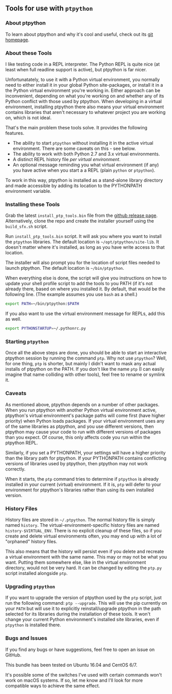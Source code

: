 ## Tools for use with `ptpython`

### About ptpython
To learn about ptpython and why it's cool and useful, check out its [git
homepage](https://github.com/jonathanslenders/ptpython).

### About these Tools
I like testing code in a REPL interpreter. The Python REPL is quite nice
(at least when full readline support is active), but ptpython is far nicer.

Unfortunatately, to use it with a Python virtual environment, you normally need
to either install it in your global Python site-packages, or install it in
a the Python virtual environment you're working in. Either approach can be
inconvenient, depending on what you're working on and whether any of its
Python conflict with those used by ptpython. When developing in a virtual
environment, installing ptpython there also means your virtual environment
contains libraries that aren't necessary to whatever project you are working
on, which is not ideal.

That's the main problem these tools solve. It provides the following features.

* The ability to start `ptpython` without installing it in the active
  virtual environment. There are some caveats on this - see below.
* The ability to work with both Python 2.7 and 3.x virtual environments.
* A distinct REPL history file _per virtual environment_.
* An optional message reminding you what virtual environment (if any) you have
  active when you start a a REPL (plain `python` or `ptpython`).

To work in this way, ptpython is installed as a stand-alone library
directory and made accessible by adding its location to the PYTHONPATH
environment variable.

### Installing these Tools

Grab the latest `install_ptp_tools.bin` file from the [github release
page](https://github.com/ptous/ptp-tools/releases/latest). Alternatively,
clone the repo and create the installer yourself using the `build_sfx.sh`
script.

Run `install_ptp_tools.bin` script. It will ask you where you want to install
the `ptpython` libraries. The default location is `~/opt/ptpython/site-lib`.
It doesn't matter where it's installed, as long as you have write access to
that location.

The installer will also prompt you for the location of script files needed to
launch ptpython. The default location is `~/bin/ptpython`.

When everything else is done, the script will give you instructions on how to
update your shell profile script to add the tools to you PATH (if it's not
already there, based on where you installed it. By default, that would be the following line. (The example assumes you use `bash` as a shell.)

```bash
export PATH=~/bin/ptpython:$PATH
```

If you also want to use the virtual environment message for REPLs, add this as
well.

```bash
export PYTHONSTARTUP=~/.pythonrc.py
```

### Starting `ptpython`
Once all the above steps are done, you should be able to start an interactive
ptpython session by running the command `ptp`. Why not use `ptpython`? Well,
for one thing, `ptp` is shorter, but mainly I didn't want to mask any actual
installs of ptpython on the PATH. If you don't like the name `ptp` (I can
easily imagine that name colliding with other tools), feel free to rename or
symlink it.

### Caveats
As mentioned above, ptpython depends on a number of other packages. When
you run ptpython with another Python virtual environment active, ptpython's
virtual environment's package paths will come first (have higher priority) when
Python loads packages. If your virtual environment uses any of the same
libraries as ptpython, and you use different versions, then ptpython may cause
your code to run with different versions of packages than you expect. Of course,
this only affects code you run within the ptpython REPL.

Similarly, if you set a PYTHONPATH, your settings will have a higher priority
than the library path for ptpython. If your PYTHONPATH contains  conflicting
versions of libraries used by ptpython, then ptpython may not work correctly.

When it starts, the `ptp` command tries to determine if `ptpython` is already
installed in your current (virtual) environment. If it is, `ptp` will defer to
your environment for ptpython's libraries rather than using its own installed
version.

### History Files
History files are stored in `~/.ptpython`. The normal history file is simply
named `history`. The virtual-environment-specific history files are named
`history-$VIRTUAL_ENV`. There is no explicit cleanup of these files, so if
you create and delete virtual environments often, you may end up with a lot
of "orphaned" history files.

This also means that the history will persist even if you delete and recreate a
virtual environment with the same name. This may or may not be what you want.
Putting them somewhere else, like in the virtual environment directory, would
not be very hard. It can be changed by editing the `ptp.py` script installed
alongside `ptp`.

### Upgrading `ptpython`
If you want to upgrade the version of ptpython used by the `ptp` script,
just run the following command: `ptp --upgrade`. This will use the pip currently
on your `PATH` but will use it to explicitly reinstall/upgrade ptpython in the
path selected for its libraries during the installation of these tools. It won't
change your current Python environment's installed site libraries, even if
`ptpython` is installed there.

### Bugs and Issues

If you find any bugs or have suggestions, feel free to open an issue on GitHub.

This bundle has been tested on Ubuntu 16.04 and CentOS 6/7.

It's possible some of the switches I've used with certain commands won't work on macOS systems. If so, let me know and I'll look for more compatible ways
to achieve the same effect.
